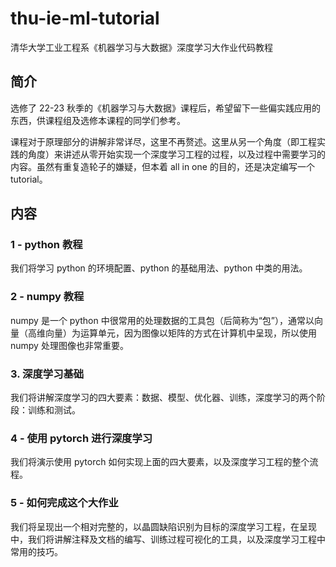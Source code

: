 # thu-ie-ml-tutorial

清华大学工业工程系《机器学习与大数据》深度学习大作业代码教程

## 简介

选修了 22-23 秋季的《机器学习与大数据》课程后，希望留下一些偏实践应用的东西，供课程组及选修本课程的同学们参考。

课程对于原理部分的讲解非常详尽，这里不再赘述。这里从另一个角度（即工程实践的角度）来讲述从零开始实现一个深度学习工程的过程，以及过程中需要学习的内容。虽然有重复造轮子的嫌疑，但本着 all in one 的目的，还是决定编写一个 tutorial。

## 内容

### 1 - python 教程

我们将学习 python 的环境配置、python 的基础用法、python 中类的用法。

### 2 - numpy 教程

numpy 是一个 python 中很常用的处理数据的工具包（后简称为“包”），通常以向量（高维向量）为运算单元，因为图像以矩阵的方式在计算机中呈现，所以使用 numpy 处理图像也非常重要。

### 3. 深度学习基础

我们将讲解深度学习的四大要素：数据、模型、优化器、训练，深度学习的两个阶段：训练和测试。

### 4 - 使用 pytorch 进行深度学习

我们将演示使用 pytorch 如何实现上面的四大要素，以及深度学习工程的整个流程。

### 5 - 如何完成这个大作业

我们将呈现出一个相对完整的，以晶圆缺陷识别为目标的深度学习工程，在呈现中，我们将讲解注释及文档的编写、训练过程可视化的工具，以及深度学习工程中常用的技巧。
